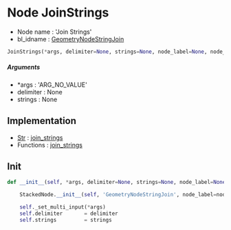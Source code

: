 # Node JoinStrings

- Node name : 'Join Strings'
- bl_idname : [GeometryNodeStringJoin](https://docs.blender.org/api/current/bpy.types.{bl_idname}.html)


``` python
JoinStrings(*args, delimiter=None, strings=None, node_label=None, node_color=None)
```
##### Arguments

- *args : 'ARG_NO_VALUE'
- delimiter : None
- strings : None

## Implementation

- [Str](/docs/GeoNodes/Str.md) : [join_strings](/docs/GeoNodes/Str.md#join_strings)
- Functions : [join_strings](/docs/GeoNodes/GeoNodes.md#join_strings)

## Init

``` python
def __init__(self, *args, delimiter=None, strings=None, node_label=None, node_color=None):

    StackedNode.__init__(self, 'GeometryNodeStringJoin', node_label=node_label, node_color=node_color)

    self._set_multi_input(*args)
    self.delimiter       = delimiter
    self.strings         = strings
```
